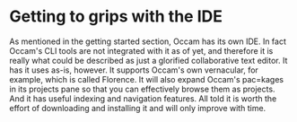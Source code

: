 # Getting to grips with the IDE

As mentioned in the getting started section, Occam has its own IDE. 
In fact Occam's CLI tools are not integrated with it as of yet, and therefore it is really what could be described as just a glorified collaborative text editor.
It has it uses as-is, however. It supports Occam's own vernacular, for example, which is called Florence. 
It will also expand Occam's pac=kages in its projects pane so that you can effectively browse them as projects. 
And it has useful indexing and navigation features. 
All told it is worth the effort of downloading and installing it and will only improve with time.
